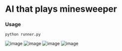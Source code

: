 # AI that plays minesweeper
### Usage
```
python runner.py
```
![image](https://github.com/aes219/ai-minesweeper/assets/122138632/a97c90d9-8cce-4d92-a758-86b67598ce6c)
![image](https://github.com/aes219/ai-minesweeper/assets/122138632/1788d0c8-6298-477d-9657-ace1f78a19bf)
![image](https://github.com/aes219/ai-minesweeper/assets/122138632/f31c97db-d6ad-43c0-a5e1-c3c2c348e3c6)
![image](https://github.com/aes219/ai-minesweeper/assets/122138632/0367bcb2-8679-49b9-92b2-3a5f27a6dc58)
